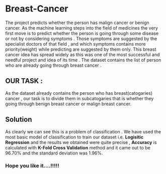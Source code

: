 # Breast-Cancer
The project predicts whether the person has malign cancer or benign cancer. As the machine learning steps into the field of medicines the very first move is to predict whether the person is going through some disease or not by considering symptoms . Those symptoms are suggested by the specialist doctors of that field , and which symptoms contains more priority(weight) while predicting are suggested by them only. This breast cancer idea has spread widely as this was one of the most successful and needful project and idea of its time . The dataset contains the list of person who are already going through breast cancer .

## OUR TASK : 
As the dataset already contains the person who has breast(catogaries) cancer , our task is to divide them in subcatogaries that is whether they going through benign breast cancer or malign breast cancer.

## Solution 
As clearly we can see this is a problem of classification . We have used the most basic model of classification to train our dataset i.e. **Logisitic Regression** and the results we obtained were quite precise , **Accuracy** is calculated with **K-Fold Cross Validation** method and it came out to be 96.70% and the standard deviation was 1.96%.

### Hope you like it....!!!!!
